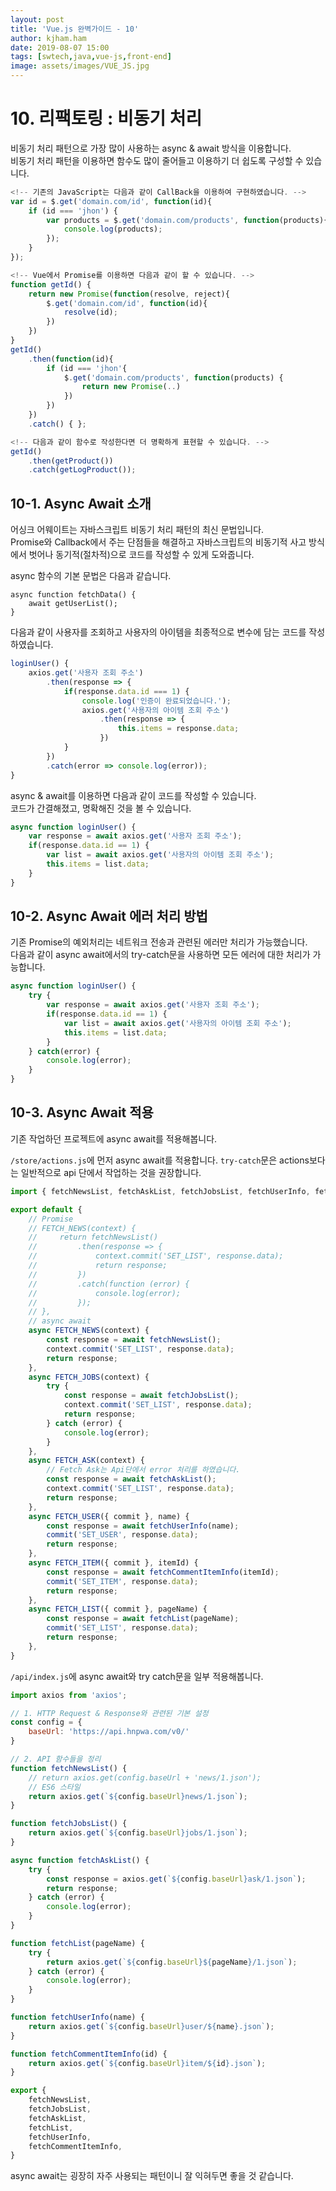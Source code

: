 ```yaml
---
layout: post
title: 'Vue.js 완벽가이드 - 10'
author: kjham.ham
date: 2019-08-07 15:00
tags: [swtech,java,vue-js,front-end]
image: assets/images/VUE_JS.jpg
---
```


# 10. 리팩토링 : 비동기 처리  

비동기 처리 패턴으로 가장 많이 사용하는 async & await 방식을 이용합니다.  
비동기 처리 패턴을 이용하면 함수도 많이 줄어들고 이용하기 더 쉽도록 구성할 수 있습니다.  

~~~js
<!-- 기존의 JavaScript는 다음과 같이 CallBack을 이용하여 구현하였습니다. -->
var id = $.get('domain.com/id', function(id){
    if (id === 'jhon') {
        var products = $.get('domain.com/products', function(products){
        	console.log(products);
        });
    }
});

<!-- Vue에서 Promise를 이용하면 다음과 같이 할 수 있습니다. -->
function getId() {
	return new Promise(function(resolve, reject){
		$.get('domain.com/id', function(id){
			resolve(id);
		})
	})
}
getId()
	.then(function(id){
		if (id === 'jhon'{
			$.get('domain.com/products', function(products) {
				return new Promise(..)
			})
		})
	})
	.catch() { };

<!-- 다음과 같이 함수로 작성한다면 더 명확하게 표현할 수 있습니다. -->
getId()
	.then(getProduct())
	.catch(getLogProduct());	
~~~

## 10-1.  Async Await 소개
어싱크 어웨이트는 자바스크립트 비동기 처리 패턴의 최신 문법입니다.  
Promise와 Callback에서 주는 단점들을 해결하고 자바스크립트의 비동기적 사고 방식에서 벗어나 동기적(절차적)으로 코드를 작성할 수 있게 도와줍니다.  

async 함수의 기본 문법은 다음과 같습니다.  
~~~vue
async function fetchData() {
	await getUserList();
}
~~~

다음과 같이 사용자를 조회하고 사용자의 아이템을 최종적으로 변수에 담는 코드를 작성하였습니다.  
~~~js
loginUser() {
	axios.get('사용자 조회 주소')
		.then(response => {
			if(response.data.id === 1) {
				console.log('인증이 완료되었습니다.');
				axios.get('사용자의 아이템 조회 주소')
					.then(response => {
						this.items = response.data;
					})
			}
		})
		.catch(error => console.log(error));
}
~~~

async & await를 이용하면 다음과 같이 코드를 작성할 수 있습니다.  
코드가 간결해졌고, 명확해진 것을 볼 수 있습니다.  
~~~js
async function loginUser() {
	var response = await axios.get('사용자 조회 주소');
	if(response.data.id == 1) {
		var list = await axios.get('사용자의 아이템 조회 주소');
		this.items = list.data;
	}
}
~~~

## 10-2. Async Await 에러 처리 방법  
기존 Promise의 예외처리는 네트워크 전송과 관련된 에러만 처리가 가능했습니다.  
다음과 같이 async await에서의 try-catch문을 사용하면 모든 에러에 대한 처리가 가능합니다.  
~~~js
async function loginUser() {
	try {
        var response = await axios.get('사용자 조회 주소');
        if(response.data.id == 1) {
            var list = await axios.get('사용자의 아이템 조회 주소');
            this.items = list.data;
        }
	} catch(error) {
		console.log(error);
	}
}
~~~

## 10-3. Async Await 적용  
기존 작업하던 프로젝트에 async await를 적용해봅니다.  

`/store/actions.js`에 먼저 async await를 적용합니다.
`try-catch`문은 actions보다는 일반적으로 api 단에서 작업하는 것을 권장합니다.  
~~~js
import { fetchNewsList, fetchAskList, fetchJobsList, fetchUserInfo, fetchCommentItemInfo, fetchList } from '../api/index.js';

export default {
    // Promise
    // FETCH_NEWS(context) {
    //     return fetchNewsList()
    //         .then(response => {
    //             context.commit('SET_LIST', response.data);
    //             return response;
    //         })
    //         .catch(function (error) {
    //             console.log(error);
    //         });
    // },
    // async await
    async FETCH_NEWS(context) {        
        const response = await fetchNewsList();
        context.commit('SET_LIST', response.data);
        return response;
    },
    async FETCH_JOBS(context) {
        try {
            const response = await fetchJobsList();
            context.commit('SET_LIST', response.data);
            return response;
        } catch (error) {
            console.log(error);
        }
    },
    async FETCH_ASK(context) {
        // Fetch Ask는 Api단에서 error 처리를 하였습니다.
        const response = await fetchAskList();
        context.commit('SET_LIST', response.data);
        return response;
    },
    async FETCH_USER({ commit }, name) {
        const response = await fetchUserInfo(name);
        commit('SET_USER', response.data);
        return response;
    },
    async FETCH_ITEM({ commit }, itemId) {
        const response = await fetchCommentItemInfo(itemId);
        commit('SET_ITEM', response.data);
        return response;
    },
    async FETCH_LIST({ commit }, pageName) {
        const response = await fetchList(pageName);
        commit('SET_LIST', response.data);
        return response;
    },
}
~~~

`/api/index.js`에 async await와 try catch문을 일부 적용해봅니다.  
~~~js
import axios from 'axios';

// 1. HTTP Request & Response와 관련된 기본 설정
const config = {
    baseUrl: 'https://api.hnpwa.com/v0/'
}

// 2. API 함수들을 정리
function fetchNewsList() {
    // return axios.get(config.baseUrl + 'news/1.json');
    // ES6 스타일
    return axios.get(`${config.baseUrl}news/1.json`);
}

function fetchJobsList() {
    return axios.get(`${config.baseUrl}jobs/1.json`);
}

async function fetchAskList() {
    try {
        const response = axios.get(`${config.baseUrl}ask/1.json`);    
        return response;
    } catch (error) {
        console.log(error);        
    }
}

function fetchList(pageName) {
    try {
        return axios.get(`${config.baseUrl}${pageName}/1.json`);    
    } catch (error) {
        console.log(error);        
    }
}

function fetchUserInfo(name) {
    return axios.get(`${config.baseUrl}user/${name}.json`);
}

function fetchCommentItemInfo(id) {
    return axios.get(`${config.baseUrl}item/${id}.json`);
}

export {
    fetchNewsList,
    fetchJobsList,
    fetchAskList,
    fetchList,
    fetchUserInfo,
    fetchCommentItemInfo,    
}
~~~

async await는 굉장히 자주 사용되는 패턴이니 잘 익혀두면 좋을 것 같습니다.  